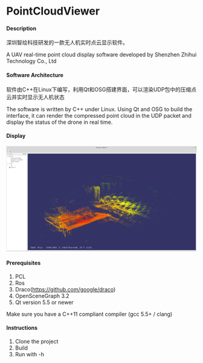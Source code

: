 # PointCloudViewer

#### Description
深圳智绘科技研发的一款无人机实时点云显示软件。

A UAV real-time point cloud display software developed by Shenzhen Zhihui Technology Co., Ltd

#### Software Architecture
软件由C++在Linux下编写，利用Qt和OSG搭建界面，可以渲染UDP包中的压缩点云并实时显示无人机状态

The software is written by C++ under Linux. 
Using Qt and OSG to build the interface, it can render the compressed point cloud in the UDP packet and display the status of the drone in real time.

#### Display

![PointCloudViewer 展示](img/test.png)

#### Prerequisites
1. PCL
2. Ros
3. Draco(https://github.com/google/draco)
4. OpenSceneGraph 3.2
5. Qt version 5.5 or newer

  Make sure you have a C++11 compliant compiler (gcc 5.5+ / clang)

#### Instructions
1. Clone the project
2. Build
3. Run with -h
